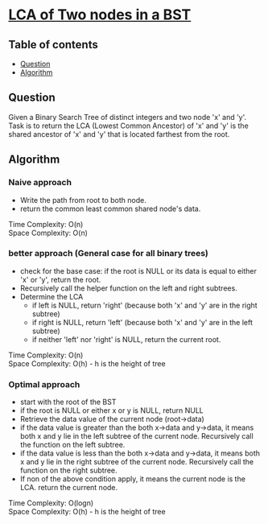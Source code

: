 # [LCA of Two nodes in a BST](https://www.codingninjas.com/studio/problems/lca-of-two-nodes-in-a-bst_8230778?challengeSlug=striver-sde-challenge&leftPanelTab=0)

## Table of contents

- [Question](#question)
- [Algorithm](#algorithm)

## Question
Given a Binary Search Tree of distinct integers and two node 'x' and 'y'. Task is to return the LCA (Lowest Common Ancestor) of 'x' and 'y' is the shared ancestor of 'x' and 'y' that is located farthest from the root.

## Algorithm

### Naive approach
- Write the path from root to both node.
- return the common least common shared node's data.

Time Complexity: O(n)</br>
Space Complexity: O(n)

### better approach  (General case for all binary trees)
- check for the base case: if the root is NULL or its data is equal to either 'x' or 'y', return the root.
- Recursively call the helper function on the left and right subtrees.
- Determine the LCA
    - if left is NULL, return 'right' (because both 'x' and 'y' are in the right subtree)
    - if right is NULL, return 'left' (because both 'x' and 'y' are in the left subtree)
    - if neither 'left' nor 'right' is NULL, return the current root.

Time Complexity: O(n)</br>
Space Complexity: O(h) - h is the height of tree

### Optimal approach 
- start with the root of the BST
- if the root is NULL or either x or y is NULL, return NULL
- Retrieve the data value of the current node (root->data)
- if the data value is greater than the both x->data and y->data, it means both x and y lie in the left subtree of the current node. Recursively call the function on the left subtree.
- if the data value is less than the both x->data and y->data, it means both x and y lie in the right subtree of the current node. Recursively call the function on the right subtree.
- If non of the above condition apply, it means the current node is the LCA. return the current node.

Time Complexity: O(logn)</br>
Space Complexity: O(h) - h is the height of tree